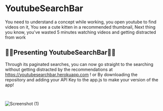 # YoutubeSearchBar

You need to understand a concept while working, you open youtube to find videos on it,
You see a cute kitten in a recommended thumbnail, 
Next thing you know, you've wasted 5 minutes watching videos and getting distracted from work

## 🎉🎉Presenting YoutubeSearchBar🎉🎉

Through its paginated searches,
you can now go straight to the searching without getting distracted by the recommendations at https://youtubesearchbar.herokuapp.com !
or
By downloading the repository and adding your API Key to the app.js to make your version of the app!

<br />

![Screenshot (1)](https://user-images.githubusercontent.com/32562908/116455087-4d3b2700-a87e-11eb-9bd4-475b4e53a748.png)
